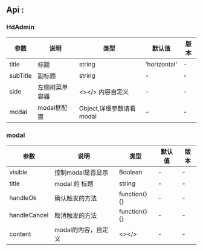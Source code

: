 ## Api :

### HdAdmin

| 参数     | 说明           | 类型                      | 默认值       | 版本 |
| -------- | -------------- | ------------------------- | ------------ | ---- |
| title    | 标题           | string                    | 'horizontal' | -    |
| subTitle | 副标题         | string                    | -            | -    |
| side     | 左侧树菜单容器 | <></> 内容自定义          | -            | -    |
| modal    | modal框配置    | Object,详细参数请看 modal | -            | -    |

### modal

| 参数         | 说明                | 类型         | 默认值 | 版本 |
| ------------ | ------------------- | ------------ | ------ | ---- |
| visible      | 控制modal是否显示   | Boolean      | -      | -    |
| title        | modal 的 标题       | string       | -      | -    |
| handleOk     | 确认触发的方法      | function(){} | -      | -    |
| handleCancel | 取消触发的方法      | function(){} | -      | -    |
| content      | modal的内容，自定义 | <></>        | -      | -    |



